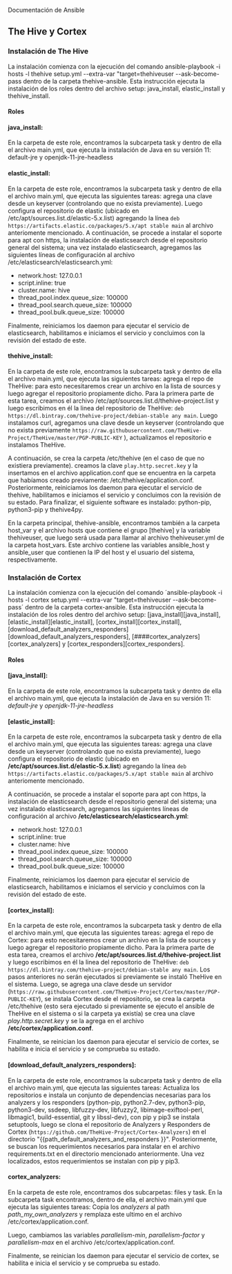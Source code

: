  Documentación  de Ansible
## The Hive y Cortex


### Instalación de The Hive


La instalación comienza con la ejecución del comando ansible-playbook -i hosts -l thehive setup.yml --extra-var "target=thehiveuser --ask-become-pass dentro de la carpeta thehive-ansible.
Esta instrucción ejecuta la instalación de los roles dentro del archivo setup: java_install, elastic_install y thehive_install.

#### Roles


#### java_install:

En la carpeta de este role, encontramos la subcarpeta task y dentro de ella el archivo main.yml, que ejecuta la instalación de Java en su versión 11: default-jre y openjdk-11-jre-headless

#### elastic_install:
En la carpeta de este role, encontramos la subcarpeta task y dentro de ella el archivo main.yml, que ejecuta las siguientes tareas: agrega una clave desde un keyserver (controlando que no exista previamente).
Luego configura el repositorio de elastic (ubicado en /etc/apt/sources.list.d/elastic-5.x.list) agregando la línea `deb https://artifacts.elastic.co/packages/5.x/apt stable main` al archivo anteriomente mencionado. A continuación, se procede a instalar el soporte para apt con https, la instalación de elasticsearch desde el repositorio general del sistema; una vez instalado elasticsearch, agregamos las siguientes líneas de configuración al archivo /etc/elasticsearch/elasticsearch.yml:

- network.host: 127.0.0.1
- script.inline: true
- cluster.name: hive
- thread_pool.index.queue_size: 100000
- thread_pool.search.queue_size: 100000
- thread_pool.bulk.queue_size: 100000

Finalmente, reiniciamos los daemon para ejecutar el servicio de elasticsearch, habilitamos e iniciamos el servicio y concluimos con la revisión del estado de este.

#### thehive_install:
En la carpeta de este role, encontramos la subcarpeta task y dentro de ella el archivo main.yml, que ejecuta las siguientes tareas: agrega el repo de TheHive: para esto necesitaremos crear un archivo en la lista de sources y luego agregar el repositorio propiamente dicho.
Para la primera parte de esta tarea, creamos el archivo /etc/apt/sources.list.d/thehive-project.list y luego escribimos en él la linea del repositorio de TheHive: `deb https://dl.bintray.com/thehive-project/debian-stable any main`.
Luego instalamos curl, agregamos una clave desde un keyserver (controlando que no exista previamente `https://raw.githubusercontent.com/TheHive-Project/TheHive/master/PGP-PUBLIC-KEY` ), actualizamos el repositorio e instalamos TheHive.

A continuación, se crea la carpeta /etc/thehive (en el caso de que no existiera previamente). creamos la clave `play.http.secret.key` y la insertamos en el archivo application.conf que se encuentra en la carpeta que habíamos creado previamente: /etc/thehive/application.conf.
Posteriormente, reiniciamos los daemon para ejecutar el servicio de thehive, habilitamos e iniciamos el servicio y concluimos con la revisión de su estado. Para finalizar, el siguiente software es instalado: python-pip, python3-pip y thehive4py.

En la carpeta principal, thehive-ansible, encontramos también a la carpeta host_var  y el archivo hosts que contiene el grupo [thehive] y la variable thehiveuser, que luego será usada para llamar al archivo thehiveuser.yml de la carpeta host_vars. Este archivo contiene las variables ansible_host y  ansible_user que contienen la IP del host y el usuario del sistema, respectivamente.





### Instalación de Cortex



La instalación comienza con la ejecución del comando ´ansible-playbook -i hosts -l cortex setup.yml --extra-var "target=thehiveuser --ask-become-pass´ dentro de la carpeta cortex-ansible. Esta instrucción ejecuta la instalación de los roles dentro del archivo setup: [java_install][java_install], [elastic_install][elastic_install], [cortex_install][cortex_install], [download_default_analyzers_responders][download_default_analyzers_responders], [####cortex_analyzers][cortex_analyzers] y [cortex_responders][cortex_responders].

#### Roles

#### [java_install]:
En la carpeta de este role, encontramos la subcarpeta task y dentro de ella el archivo main.yml, que ejecuta la instalación de Java en su versión 11: _default-jre_ y _openjdk-11-jre-headless_

#### [elastic_install]:
En la carpeta de este role, encontramos la subcarpeta task y dentro de ella el archivo main.yml, que ejecuta las siguientes tareas: agrega una clave desde un keyserver (controlando que no exista previamente), luego configura el repositorio de elastic (ubicado en **/etc/apt/sources.list.d/elastic-5.x.list**) agregando la línea
`deb https://artifacts.elastic.co/packages/5.x/apt stable main` al archivo anteriomente mencionado.

A continuación, se procede a instalar el soporte para apt con https, la instalación de elasticsearch desde el repositorio general del sistema; una vez instalado elasticsearch, agregamos las siguientes líneas de configuración al archivo **/etc/elasticsearch/elasticsearch.yml**:

- network.host: 127.0.0.1
- script.inline: true
- cluster.name: hive
- thread_pool.index.queue_size: 100000
- thread_pool.search.queue_size: 100000
- thread_pool.bulk.queue_size: 100000

Finalmente, reiniciamos los daemon para ejecutar el servicio de elasticsearch, habilitamos e iniciamos el servicio y concluimos con la revisión del estado de este.

#### [cortex_install]:
En la carpeta de este role, encontramos la subcarpeta task y dentro de ella el archivo main.yml, que ejecuta las siguientes tareas: agrega el repo de Cortex: para esto necesitaremos crear un archivo en la lista de sources y luego agregar el repositorio propiamente dicho.
Para la primera parte de esta tarea, creamos el archivo **/etc/apt/sources.list.d/thehive-project.list** y luego escribimos en él la linea del repositorio de TheHive: `deb https://dl.bintray.com/thehive-project/debian-stable any main`.
Los pasos anteriores no serán ejecutados si previamente se instaló TheHive en el sistema. Luego, se agrega una clave desde un servidor (`https://raw.githubusercontent.com/TheHive-Project/Cortex/master/PGP-PUBLIC-KEY`), se instala Cortex desde el repositorio, se crea la carpeta /etc/thehive (esto sera ejecutado si previamente se ejecuto el ansible de TheHive en el sistema o si la carpeta ya existía) se crea una clave _play.http.secret.key_ y se la agrega en el archivo **/etc/cortex/application.conf**.

Finalmente, se reinician los daemon para ejecutar el servicio de cortex, se habilita e inicia el servicio y se comprueba su estado.



#### [download_default_analyzers_responders]:
En la carpeta de este role, encontramos la subcarpeta task y dentro de ella el archivo main.yml, que ejecuta las siguientes tareas: Actualiza los repositorios e instala un conjunto de dependencias necesarias para los analyzers y los responders (python-pip, python2.7-dev, python3-pip, python3-dev, ssdeep, libfuzzy-dev, libfuzzy2, libimage-exiftool-perl, libmagic1, build-essential, git y libssl-dev), con pip y pip3 se instala setuptools, luego se clona el repositorio de Analyzers y Responders de Cortex (`https://github.com/TheHive-Project/Cortex-Analyzers`)  en el directorio "{{path_default_analyzers_and_responders }}".
Posteriormente, se buscan los requerimientos necesarios para instalar en el archivo requirements.txt en el directorio mencionado anteriormente. Una vez localizados, estos requerimientos se instalan con pip y pip3.

#### cortex_analyzers:

En la carpeta de este role, encontramos dos subcarpetas: files y task.
En la subcarpeta task encontramos, dentro de ella, el archivo main.yml que ejecuta las siguientes tareas:
Copia los _analyzers_ al path _path_my_own_analyzers_ y remplaza este ultimo en el archivo /etc/cortex/application.conf.

Luego, cambiamos las variables _parallelism-min_, _parallelism-factor_ y _parallelism-max_ en el archivo /etc/cortex/application.conf.

Finalmente, se reinician los daemon para ejecutar el servicio de cortex, se habilita e inicia el servicio y se comprueba su estado.
